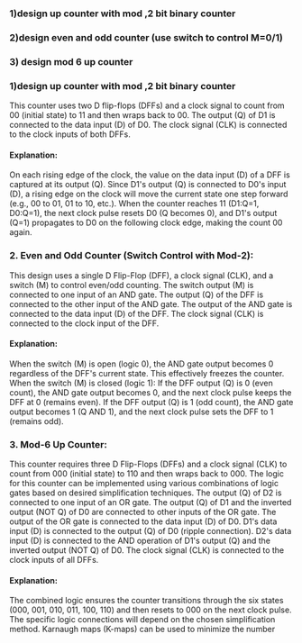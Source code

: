 ### 1)design up counter with mod ,2 bit binary counter
### 2)design even and odd counter (use switch to control M=0/1)
### 3) design mod 6 up counter 

### 1)design up counter with mod ,2 bit binary counter
This counter uses two D flip-flops (DFFs) and a clock signal to count from 00 (initial state) to 11 and then wraps back to 00.
The output (Q) of D1 is connected to the data input (D) of D0.
The clock signal (CLK) is connected to the clock inputs of both DFFs.
#### Explanation:
On each rising edge of the clock, the value on the data input (D) of a DFF is captured at its output (Q).
Since D1's output (Q) is connected to D0's input (D), a rising edge on the clock will move the current state one step forward (e.g., 00 to 01, 01 to 10, etc.).
When the counter reaches 11 (D1:Q=1, D0:Q=1), the next clock pulse resets D0 (Q becomes 0), and D1's output (Q=1) propagates to D0 on the following clock edge, making the count 00 again.
### 2. Even and Odd Counter (Switch Control with Mod-2):
This design uses a single D Flip-Flop (DFF), a clock signal (CLK), and a switch (M) to control even/odd counting.
The switch output (M) is connected to one input of an AND gate.
The output (Q) of the DFF is connected to the other input of the AND gate.
The output of the AND gate is connected to the data input (D) of the DFF.
The clock signal (CLK) is connected to the clock input of the DFF.
#### Explanation:
When the switch (M) is open (logic 0), the AND gate output becomes 0 regardless of the DFF's current state. This effectively freezes the counter.
When the switch (M) is closed (logic 1):
If the DFF output (Q) is 0 (even count), the AND gate output becomes 0, and the next clock pulse keeps the DFF at 0 (remains even).
If the DFF output (Q) is 1 (odd count), the AND gate output becomes 1 (Q AND 1), and the next clock pulse sets the DFF to 1 (remains odd).
### 3. Mod-6 Up Counter:
This counter requires three D Flip-Flops (DFFs) and a clock signal (CLK) to count from 000 (initial state) to 110 and then wraps back to 000. The logic for this counter can be implemented using various combinations of logic gates based on desired simplification techniques.
The output (Q) of D2 is connected to one input of an OR gate.
The output (Q) of D1 and the inverted output (NOT Q) of D0 are connected to other inputs of the OR gate.
The output of the OR gate is connected to the data input (D) of D0.
D1's data input (D) is connected to the output (Q) of D0 (ripple connection).
D2's data input (D) is connected to the AND operation of D1's output (Q) and the inverted output (NOT Q) of D0.
The clock signal (CLK) is connected to the clock inputs of all DFFs.
#### Explanation:
The combined logic ensures the counter transitions through the six states (000, 001, 010, 011, 100, 110) and then resets to 000 on the next clock pulse.
The specific logic connections will depend on the chosen simplification method. Karnaugh maps (K-maps) can be used to minimize the number
